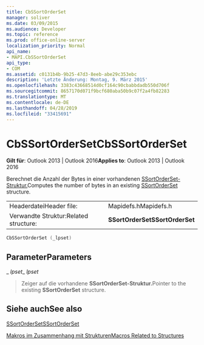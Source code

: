 ```yaml
---
title: CbSSortOrderSet
manager: soliver
ms.date: 03/09/2015
ms.audience: Developer
ms.topic: reference
ms.prod: office-online-server
localization_priority: Normal
api_name:
- MAPI.CbSSortOrderSet
api_type:
- COM
ms.assetid: c0131b4b-9b25-47d3-8eeb-abe29c353ebc
description: 'Letzte Änderung: Montag, 9. März 2015'
ms.openlocfilehash: 3383c43668514d0cf164c90cbabbdadb550d706f
ms.sourcegitcommit: 8657170d071f9bcf680aba50b9c07f2a4fb82283
ms.translationtype: MT
ms.contentlocale: de-DE
ms.lasthandoff: 04/28/2019
ms.locfileid: "33415691"
---
```

# <a name="cbssortorderset"></a><span data-ttu-id="e4cdc-103">CbSSortOrderSet</span><span class="sxs-lookup"><span data-stu-id="e4cdc-103">CbSSortOrderSet</span></span>

  
  
<span data-ttu-id="e4cdc-104">**Gilt für**: Outlook 2013 | Outlook 2016</span><span class="sxs-lookup"><span data-stu-id="e4cdc-104">**Applies to**: Outlook 2013 | Outlook 2016</span></span> 
  
<span data-ttu-id="e4cdc-105">Berechnet die Anzahl der Bytes in einer vorhandenen [SSortOrderSet-Struktur.](ssortorderset.md)</span><span class="sxs-lookup"><span data-stu-id="e4cdc-105">Computes the number of bytes in an existing [SSortOrderSet](ssortorderset.md) structure.</span></span> 
  
|||
|:-----|:-----|
|<span data-ttu-id="e4cdc-106">Headerdatei</span><span class="sxs-lookup"><span data-stu-id="e4cdc-106">Header file:</span></span>  <br/> |<span data-ttu-id="e4cdc-107">Mapidefs.h</span><span class="sxs-lookup"><span data-stu-id="e4cdc-107">Mapidefs.h</span></span>  <br/> |
|<span data-ttu-id="e4cdc-108">Verwandte Struktur:</span><span class="sxs-lookup"><span data-stu-id="e4cdc-108">Related structure:</span></span>  <br/> |<span data-ttu-id="e4cdc-109">**SSortOrderSet**</span><span class="sxs-lookup"><span data-stu-id="e4cdc-109">**SSortOrderSet**</span></span> <br/> |
   
```cpp
CbSSortOrderSet (_lpset)
```

## <a name="parameters"></a><span data-ttu-id="e4cdc-110">Parameter</span><span class="sxs-lookup"><span data-stu-id="e4cdc-110">Parameters</span></span>

 <span data-ttu-id="e4cdc-111">_ _lpset_</span><span class="sxs-lookup"><span data-stu-id="e4cdc-111">_ _lpset_</span></span>
  
> <span data-ttu-id="e4cdc-112">Zeiger auf die vorhandene **SSortOrderSet-Struktur.**</span><span class="sxs-lookup"><span data-stu-id="e4cdc-112">Pointer to the existing **SSortOrderSet** structure.</span></span> 
    
## <a name="see-also"></a><span data-ttu-id="e4cdc-113">Siehe auch</span><span class="sxs-lookup"><span data-stu-id="e4cdc-113">See also</span></span>



[<span data-ttu-id="e4cdc-114">SSortOrderSet</span><span class="sxs-lookup"><span data-stu-id="e4cdc-114">SSortOrderSet</span></span>](ssortorderset.md)


[<span data-ttu-id="e4cdc-115">Makros im Zusammenhang mit Strukturen</span><span class="sxs-lookup"><span data-stu-id="e4cdc-115">Macros Related to Structures</span></span>](macros-related-to-structures.md)

